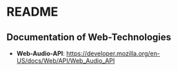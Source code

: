 # README

## Documentation of Web-Technologies

* **Web-Audio-API**: https://developer.mozilla.org/en-US/docs/Web/API/Web_Audio_API
